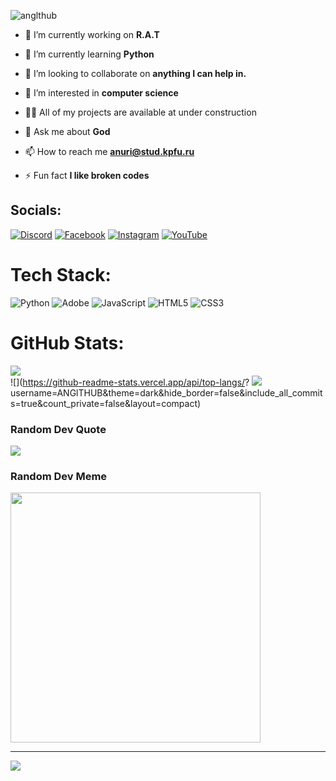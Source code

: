 <p align="left"> <img src="https://komarev.com/ghpvc/?username=anglthub&label=Profile%20views&color=0e75b6&style=flat" alt="anglthub" /> </p>

- 🔭 I’m currently working on **R.A.T**

- 🌱 I’m currently learning **Python**

- 👯 I’m looking to collaborate on **anything I can help in.**

- 👀 I’m interested in **computer science**

- 👨‍💻 All of my projects are available at under construction

- 💬 Ask me about **God**

- 📫 How to reach me **anuri@stud.kpfu.ru**

- ⚡ Fun fact **I like broken codes**
##  Socials:
[![Discord](https://img.shields.io/badge/Discord-%237289DA.svg?logo=discord&logoColor=white)](https://discord.gg/AN#6882) [![Facebook](https://img.shields.io/badge/Facebook-%231877F2.svg?logo=Facebook&logoColor=white)](https://facebook.com/n_achreff) [![Instagram](https://img.shields.io/badge/Instagram-%23E4405F.svg?logo=Instagram&logoColor=white)](https://instagram.com/n_achreff) [![YouTube](https://img.shields.io/badge/YouTube-%23FF0000.svg?logo=YouTube&logoColor=white)](https://youtube.com/@@AN-vo4vk) 

#  Tech Stack:
![Python](https://img.shields.io/badge/python-3670A0?style=for-the-badge&logo=python&logoColor=ffdd54) ![Adobe](https://img.shields.io/badge/adobe-%23FF0000.svg?style=for-the-badge&logo=adobe&logoColor=white) ![JavaScript](https://img.shields.io/badge/javascript-%23323330.svg?style=for-the-badge&logo=javascript&logoColor=%23F7DF1E) ![HTML5](https://img.shields.io/badge/html5-%23E34F26.svg?style=for-the-badge&logo=html5&logoColor=white) ![CSS3](https://img.shields.io/badge/css3-%231572B6.svg?style=for-the-badge&logo=css3&logoColor=white)
#  GitHub Stats:
![](https://github-readme-streak-stats.herokuapp.com/?user=ANGlTHUB&theme=dark&hide_border=false)<br/>
![](https://github-readme-stats.vercel.app/api/top-langs/?
![](https://github-readme-stats.vercel.app/api?username=ANGlTHUB&theme=dark&hide_border=false&include_all_commits=true&count_private=false)<br/>
username=ANGlTHUB&theme=dark&hide_border=false&include_all_commits=true&count_private=false&layout=compact)

###  Random Dev Quote
![](https://quotes-github-readme.vercel.app/api?type=horizontal&theme=merko)

###  Random Dev Meme
<img src='https://randommeme-five.vercel.app/' style="height: 400px;"/>

---
[![](https://visitcount.itsvg.in/api?id=ANGlTHUB&icon=1&color=3)](https://visitcount.itsvg.in)
